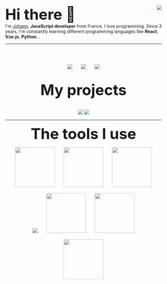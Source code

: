 
<img align="right" src="https://github-readme-stats.vercel.app/api?username=JohannC-dev&bg_color=30,e96443,904e95&title_color=fff&text_color=fff" />
<font size="10">
<b>
Hi there 👋
</b>
</font>
<br>
I'm <a href="https://github.com/JohannC-dev">Johann</a>, <b>JavaScript developer</b> from France. I love programming. Since 3 years, I'm constantly learning different programming languages like <b>React</b>, <b>Vue.js</b>, <b>Python</b>...

___

<p align="center">
	<br>
	<br>
	<br>
	<img src="http://img.shields.io/badge/Discord-%40Johann%234415-7289DA?style=for-the-badge" />
	&nbsp;&nbsp;&nbsp;&nbsp;&nbsp;
	<img src="http://img.shields.io/badge/Twiter-%40NeverSayL-1DA1F2?style=for-the-badge" />
	&nbsp;&nbsp;&nbsp;&nbsp;&nbsp;
	<img src="http://img.shields.io/badge/Instagram-%40johann.c___-E1306C?style=for-the-badge" />
	<br>
	<br>
	<br>
	<font size="10">
		<b>
			My projects
		</b>
	</font>
	<br>
	<br>
	<br>
	<img src="https://github-readme-stats.vercel.app/api/pin/?username=zeph-dev&repo=ZEPH-Api&theme=blueberry" />
	<img src="https://github-readme-stats.vercel.app/api/pin/?username=zeph-dev&repo=ZEPH-Player&theme=blueberry" />
</p>

___

<p align="center">
	<font size="10">
		<b>
		The tools I use
		</b>
	</font>
</p>

<p align="center">
	<img src="https://www.split.io/wp-content/uploads/2020/03/javascript-logo.png" width="128"/>
	&nbsp;&nbsp;&nbsp;&nbsp;&nbsp;
	<img src="https://cdn.iconscout.com/icon/free/png-512/typescript-1174965.png" width="128"/>
	&nbsp;&nbsp;&nbsp;&nbsp;&nbsp;
	<img src="https://equestsolutions.net/wp-content/uploads/2014/08/php-logo.jpg" width="128" />
	<br>
	<br>
	<img src="https://nuxtjs.org/design-kit/colored-logo.png" />
	&nbsp;&nbsp;&nbsp;&nbsp;&nbsp;
	<img src="https://vuejs.org/images/logo.png" width="128" />
	&nbsp;&nbsp;&nbsp;&nbsp;&nbsp;
	<img src="https://gridsome.org/logos/only-logo.svg" width="128" />
	<br><br>
	<img src="https://git-scm.com/images/logos/downloads/Git-Icon-1788C.png" width="128" />
</p>
